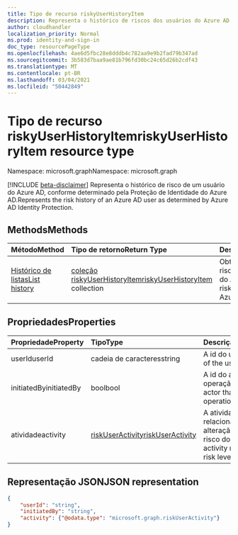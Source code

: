 ```yaml
---
title: Tipo de recurso riskyUserHistoryItem
description: Representa o histórico de riscos dos usuários do Azure AD
author: cloudhandler
localization_priority: Normal
ms.prod: identity-and-sign-in
doc_type: resourcePageType
ms.openlocfilehash: 4ae6d5fbc28e8dddb4c782aa9e9b2fad79b347ad
ms.sourcegitcommit: 3b583d7baa9ae81b796fd30bc24c65d26b2cdf43
ms.translationtype: MT
ms.contentlocale: pt-BR
ms.lasthandoff: 03/04/2021
ms.locfileid: "50442849"
---
```

# <a name="riskyuserhistoryitem-resource-type"></a><span data-ttu-id="432d1-103">Tipo de recurso riskyUserHistoryItem</span><span class="sxs-lookup"><span data-stu-id="432d1-103">riskyUserHistoryItem resource type</span></span>

<span data-ttu-id="432d1-104">Namespace: microsoft.graph</span><span class="sxs-lookup"><span data-stu-id="432d1-104">Namespace: microsoft.graph</span></span>

[!INCLUDE [beta-disclaimer](../../includes/beta-disclaimer.md)]
<span data-ttu-id="432d1-105">Representa o histórico de risco de um usuário do Azure AD, conforme determinado pela Proteção de Identidade do Azure AD.</span><span class="sxs-lookup"><span data-stu-id="432d1-105">Represents the risk history of an Azure AD user as determined by Azure AD Identity Protection.</span></span> 

## <a name="methods"></a><span data-ttu-id="432d1-106">Methods</span><span class="sxs-lookup"><span data-stu-id="432d1-106">Methods</span></span>

| <span data-ttu-id="432d1-107">Método</span><span class="sxs-lookup"><span data-stu-id="432d1-107">Method</span></span>   | <span data-ttu-id="432d1-108">Tipo de retorno</span><span class="sxs-lookup"><span data-stu-id="432d1-108">Return Type</span></span>|<span data-ttu-id="432d1-109">Descrição</span><span class="sxs-lookup"><span data-stu-id="432d1-109">Description</span></span>|
|:---------------|:--------|:----------|
|[<span data-ttu-id="432d1-110">Histórico de listas</span><span class="sxs-lookup"><span data-stu-id="432d1-110">List history</span></span>](../api/riskyuser-list-history.md) | <span data-ttu-id="432d1-111">[coleção riskyUserHistoryItem](riskyuserhistoryitem.md)</span><span class="sxs-lookup"><span data-stu-id="432d1-111">[riskyUserHistoryItem](riskyuserhistoryitem.md) collection</span></span>|<span data-ttu-id="432d1-112">Obter o histórico de risco de um usuário do Azure AD.</span><span class="sxs-lookup"><span data-stu-id="432d1-112">Get the risk history of an Azure AD user.</span></span>|


## <a name="properties"></a><span data-ttu-id="432d1-113">Propriedades</span><span class="sxs-lookup"><span data-stu-id="432d1-113">Properties</span></span>

| <span data-ttu-id="432d1-114">Propriedade</span><span class="sxs-lookup"><span data-stu-id="432d1-114">Property</span></span>       | <span data-ttu-id="432d1-115">Tipo</span><span class="sxs-lookup"><span data-stu-id="432d1-115">Type</span></span>    | <span data-ttu-id="432d1-116">Descrição</span><span class="sxs-lookup"><span data-stu-id="432d1-116">Description</span></span> |
|:---------------|:--------|:------------|
| <span data-ttu-id="432d1-117">userId</span><span class="sxs-lookup"><span data-stu-id="432d1-117">userId</span></span>         | <span data-ttu-id="432d1-118">cadeia de caracteres</span><span class="sxs-lookup"><span data-stu-id="432d1-118">string</span></span>  | <span data-ttu-id="432d1-119">A id do usuário.</span><span class="sxs-lookup"><span data-stu-id="432d1-119">The id of the user.</span></span> |
| <span data-ttu-id="432d1-120">initiatedBy</span><span class="sxs-lookup"><span data-stu-id="432d1-120">initiatedBy</span></span>    | <span data-ttu-id="432d1-121">bool</span><span class="sxs-lookup"><span data-stu-id="432d1-121">bool</span></span>    | <span data-ttu-id="432d1-122">A id do ator que faz a operação.</span><span class="sxs-lookup"><span data-stu-id="432d1-122">The id of actor that does the operation.</span></span> |
| <span data-ttu-id="432d1-123">atividade</span><span class="sxs-lookup"><span data-stu-id="432d1-123">activity</span></span>       | [<span data-ttu-id="432d1-124">riskUserActivity</span><span class="sxs-lookup"><span data-stu-id="432d1-124">riskUserActivity</span></span>](riskuseractivity.md)| <span data-ttu-id="432d1-125">A atividade relacionada à alteração no nível de risco do usuário.</span><span class="sxs-lookup"><span data-stu-id="432d1-125">The activity related to user risk level change.</span></span> | 

## <a name="json-representation"></a><span data-ttu-id="432d1-126">Representação JSON</span><span class="sxs-lookup"><span data-stu-id="432d1-126">JSON representation</span></span>

<!-- {
  "blockType": "resource",
  "optionalProperties": [ ],
  "@odata.type": "microsoft.graph.riskyUserHistoryItem",
  "baseType": "microsoft.graph.riskyUser"
}-->

```json
{
    "userId": "string",
    "initiatedBy": "string",
    "activity": {"@odata.type": "microsoft.graph.riskUserActivity"}
}
```


<!--
{
  "type": "#page.annotation",
  "description": "riskyUserHistoryItem resource type",
  "keywords": "",
  "section": "documentation",
  "tocPath": "",
  "suppressions": [
   
  ]
}
-->


